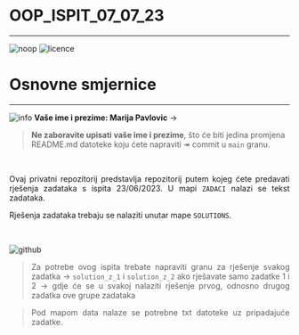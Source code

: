 # OOP_ISPIT_07_07_23
---


![noop](https://img.shields.io/badge/noop-active-brightgreen) ![licence](https://img.shields.io/badge/licence-%40SiT-blue)

# Osnovne smjernice
---
![info](https://img.shields.io/badge/student-info-orange) **Vaše ime i prezime: Marija Pavlovic** &rarr; 

> **Ne zaboravite upisati vaše ime i prezime**, što će biti jedina promjena README.md datoteke koju ćete napraviti &Rarr; commit u `main` granu. 

&nbsp;

<div style="text-align:justify">

Ovaj privatni repozitorij predstavlja repozitorij putem kojeg ćete predavati rješenja zadataka s ispita 23/06/2023.  U mapi `ZADACI` nalazi se tekst zadataka.


Rješenja zadataka trebaju se nalaziti unutar mape `SOLUTIONS`. 
   
&nbsp;
  
![github](https://badgen.net/badge/icon/github?icon=github&label)

> Za potrebe ovog ispita trebate napraviti granu za rješenje svakog zadatka &rarr; `solution_z_1` i `solution_z_2` ako rješavate samo zadatke 1 i 2 &rarr; gdje će se u svakoj nalaziti rješenje prvog, odnosno drugog zadatka ove grupe zadataka
   
> Pod mapom data nalaze se potrebne txt datoteke uz pripadajuće zadatke.


</div>
